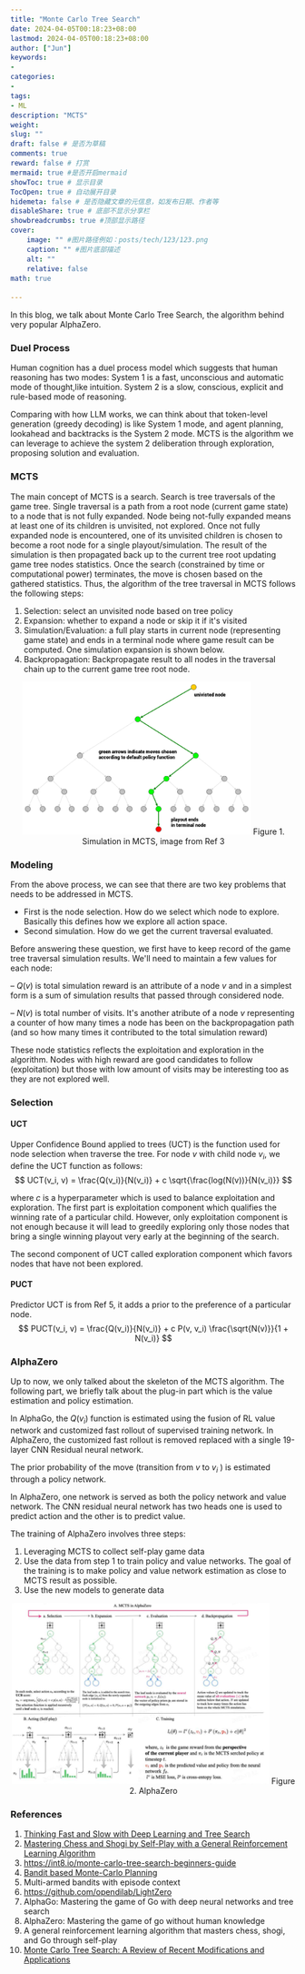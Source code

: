 ```yaml
---
title: "Monte Carlo Tree Search"
date: 2024-04-05T00:18:23+08:00
lastmod: 2024-04-05T00:18:23+08:00
author: ["Jun"]
keywords: 
- 
categories: 
- 
tags: 
- ML
description: "MCTS"
weight:
slug: ""
draft: false # 是否为草稿
comments: true
reward: false # 打赏
mermaid: true #是否开启mermaid
showToc: true # 显示目录
TocOpen: true # 自动展开目录
hidemeta: false # 是否隐藏文章的元信息，如发布日期、作者等
disableShare: true # 底部不显示分享栏
showbreadcrumbs: true #顶部显示路径
cover:
    image: "" #图片路径例如：posts/tech/123/123.png
    caption: "" #图片底部描述
    alt: ""
    relative: false
math: true

---
```


In this blog, we talk about Monte Carlo Tree Search, the algorithm behind very popular AlphaZero. 

### Duel Process
Human cognition has a duel process model which suggests that human reasoning has two modes: System 1 is a fast, unconscious and automatic mode of thought,like intuition. System 2 is a slow, conscious, explicit and rule-based mode of reasoning. 

Comparing with how LLM works, we can think about that token-level generation (greedy decoding) is like System 1 mode, and agent planning, lookahead and backtracks is the System 2 mode. MCTS is the algorithm we can leverage to achieve the system 2 deliberation through exploration, proposing solution and evaluation. 


### MCTS 

The main concept of MCTS is a search. Search is tree traversals of the game tree. Single traversal is a path from a root node (current game state) to a node that is not fully expanded. Node being not-fully expanded means at least one of its children is unvisited, not explored. Once not fully expanded node is encountered, one of its unvisited children is chosen to become a root node for a single playout/simulation. The result of the simulation is then propagated back up to the current tree root updating game tree nodes statistics. Once the search (constrained by time or computational power) terminates, the move is chosen based on the gathered statistics. Thus, the algorithm of the tree traversal in MCTS follows the following steps:

1. Selection: select an unvisited node based on tree policy
2. Expansion: whether to expand a node or skip it if it's visited
3. Simulation/Evaluation: a full play starts in current node (representing game state) and ends in a terminal node where game result can be computed. One simulation expansion is shown below. 
4. Backpropagation: Backpropagate result to all nodes in the traversal chain up to the current game tree root node. 

<p align="center">
    <img alt="mcts" src="images/simulation.png" width="80%" height=auto/> 
    Figure 1. Simulation in MCTS, image from Ref 3
</p>


### Modeling 

From the above process, we can see that there are two key problems that needs to be addressed in MCTS. 
- First is the node selection. How do we select which node to explore. Basically this defines how we explore all action space. 
- Second simulation. How do we get the current traversal evaluated. 

Before answering these question, we first have to keep record of the game tree traversal simulation results. We'll need to maintain a few values for each node:

 – $Q(v)$ is total simulation reward is an attribute of a node $v$
 and in a simplest form is a sum of simulation results that passed through considered node.

 – $N(v)$ is total number of visits. It's another atribute of a node $v$ 
 representing a counter of how many times a node has been on the backpropagation path (and so how many times it contributed to the total simulation reward)

These node statistics reflects the exploitation and exploration in the algorithm. Nodes with high reward are good candidates to follow (exploitation) but those with low amount of visits may be interesting too as they are not explored well. 
 

### Selection

#### UCT
Upper Confidence Bound applied to trees (UCT) is the function used for node selection when traverse the tree. 
For node $v$ with child node $v_i$, we define the UCT function as follows:
$$
UCT(v_i, v) = \frac{Q(v_i)}{N(v_i)} + c \sqrt{\frac{log(N(v))}{N(v_i)}}
$$

where $c$ is a hyperparameter which is used to balance exploitation and exploration. The first part is exploitation component which qualifies the winning rate of a particular child. However, only exploitation component is not enough because it will lead to greedily exploring only those nodes that bring a single winning playout very early at the beginning of the search. 

The second component of UCT called exploration component which favors nodes that have not been explored. 

#### PUCT
Predictor UCT is from Ref 5, it adds a prior to the preference of a particular node. 
$$
PUCT(v_i, v) = \frac{Q(v_i)}{N(v_i)} + c P(v, v_i) \frac{\sqrt{N(v)}}{1 + N(v_i)}
$$

### AlphaZero

Up to now, we only talked about the skeleton of the MCTS algorithm. The following part, we briefly talk about the plug-in part which is the value estimation and policy estimation. 

In AlphaGo, the $Q(v_i)$ function is estimated using the fusion of RL value network and customized fast rollout of supervised training network.
In AlphaZero, the customized fast rollout is removed replaced with a single  19-layer CNN Residual neural network. 

The prior probability of the move (transition from $v$ to $v_i$ ) is estimated through a policy network. 

In AlphaZero, one network is served as both the policy network and value network. The CNN residual neural network has two heads one is used to predict action and the other is to predict value. 


The training of AlphaZero involves three steps:
1. Leveraging MCTS to collect self-play game data
2. Use the data from step 1 to train policy and value networks. The goal of the training is to make policy and value network estimation as close to MCTS result as possible.
3. Use the new models to generate data
<p align="center">
    <img alt="mcts" src="images/alphazero.png" width="90%" height=auto/> 
    Figure 2. AlphaZero
</p>


### References
1. [Thinking Fast and Slow with Deep Learning and Tree Search](https://arxiv.org/abs/1705.08439)
2. [Mastering Chess and Shogi by Self-Play with a General Reinforcement Learning Algorithm](https://arxiv.org/abs/1712.01815)
3. https://int8.io/monte-carlo-tree-search-beginners-guide
4. [Bandit based Monte-Carlo Planning](http://ggp.stanford.edu/readings/uct.pdf)
5. Multi-armed bandits with episode context
6. https://github.com/opendilab/LightZero
7. AlphaGo: Mastering the game of Go with deep neural networks and tree search
8. AlphaZero: Mastering the game of go without human knowledge
9. A general reinforcement learning algorithm that masters chess, shogi, and Go through self-play
10. [Monte Carlo Tree Search: A Review of Recent Modifications and Applications](https://arxiv.org/abs/2103.04931)
<!-- ### Implementation
1. https://github.com/trotsky1997/MathBlackBox
2. https://github.com/BrendanGraham14/mcts-llm
3. https://zhuanlan.zhihu.com/p/670885213
4. https://zhuanlan.zhihu.com/p/650009275
5. https://github.com/opendilab/LightZero 
6. nature: https://www.dropbox.com/scl/fi/ny53gq2loheqndkneclxo/2017-silver.pdf?rlkey=fdc31igreq7bp87270n5wrsho&e=1&dl=0
-->
